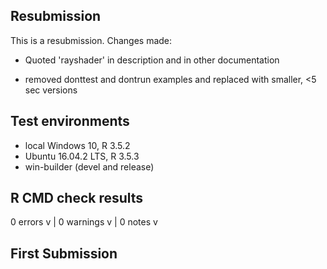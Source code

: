 ## Resubmission
This is a resubmission. Changes made:

* Quoted 'rayshader' in description and in other documentation

* removed donttest and dontrun examples and replaced with smaller, <5 sec versions

## Test environments
* local Windows 10, R 3.5.2
* Ubuntu 16.04.2 LTS, R 3.5.3
* win-builder (devel and release)

## R CMD check results
0 errors v | 0 warnings v | 0 notes v 

## First Submission
